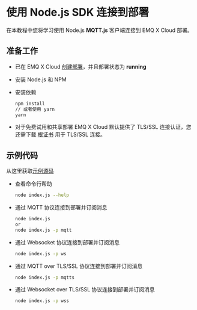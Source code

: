# 使用 Node.js SDK 连接到部署

在本教程中您将学习使用 Node.js **MQTT.js** 客户端连接到 EMQ X Cloud 部署。



## 准备工作

* 已在 EMQ X Cloud [创建部署](../deployments/create_deployment.md)，并且部署状态为 **running**

* 安装 Node.js 和 NPM

* 安装依赖

  ```bash
  npm install
  // 或者使用 yarn
  yarn
  ```

* 对于免费试用和共享部署 EMQ X Cloud 默认提供了 TLS/SSL 连接认证，您还需下载 [根证书](https://static.emqx.net/data/cn.emqx.cloud-ca.crt) 用于 TLS/SSL 连接。



## 示例代码

从这里获取[示例源码](https://github.com/emqx/MQTT-Client-Examples/tree/master/mqtt-client-Node.js)

* 查看命令行帮助

  ```bash
  node index.js --help
  ```

* 通过 MQTT 协议连接到部署并订阅消息

  ```bash
  node index.js
  or
  node index.js -p mqtt
  ```

* 通过 Websocket 协议连接到部署并订阅消息

  ```bash
  node index.js -p ws
  ```

* 通过 MQTT over TLS/SSL 协议连接到部署并订阅消息

  ```bash
  node index.js -p mqtts
  ```

* 通过 Websocket over TLS/SSL 协议连接到部署并订阅消息

  ```bash
  node index.js -p wss
  ```

